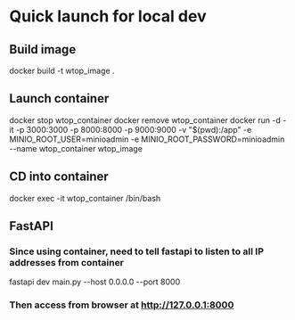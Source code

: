 # Quick launch for local dev
## Build image
docker build -t wtop_image .

## Launch container
docker stop wtop_container
docker remove wtop_container
docker run -d -it -p 3000:3000 -p 8000:8000 -p 9000:9000 -v "$(pwd):/app" -e MINIO_ROOT_USER=minioadmin -e MINIO_ROOT_PASSWORD=minioadmin --name wtop_container wtop_image


## CD into container
docker exec -it wtop_container /bin/bash

## FastAPI 
### Since using container, need to tell fastapi to listen to all IP addresses from container
fastapi dev main.py --host 0.0.0.0 --port 8000
### Then access from browser at http://127.0.0.1:8000